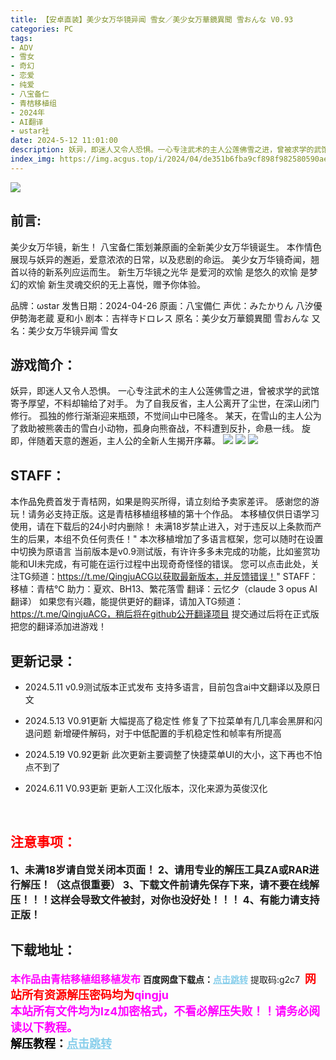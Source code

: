 ```yaml
---
title: 【安卓直装】美少女万华镜异闻 雪女／美少女万華鏡異聞 雪おんな V0.93
categories: PC
tags:
- ADV
- 雪女
- 奇幻
- 恋爱
- 纯爱
- 八宝备仁
- 青桔移植组
- 2024年
- AI翻译
- ωstar社
date: 2024-5-12 11:01:00
description: 妖异，即迷人又令人恐惧。一心专注武术的主人公莲佛雪之进，曾被求学的武馆寄予厚望，不料却输给了对手。为了自我反省，主人公离开了尘世，在深山闭门修行。孤独的修行渐渐迎来瓶颈，不觉间山中已隆冬。
index_img: https://img.acgus.top/i/2024/04/de351b6fba9cf898f982580590ae4394.webp
---
```

![](https://img.acgus.top/i/2024/04/de351b6fba9cf898f982580590ae4394.webp)
## 前言:
美少女万华镜，新生！
八宝备仁策划兼原画的全新美少女万华镜诞生。
本作情色展现与妖异的邂逅，爱意浓浓的日常，以及悲剧的命运。
美少女万华镜奇闻，翘首以待的新系列应运而生。
新生万华镜之光华
是爱河的欢愉
是悠久的欢愉
是梦幻的欢愉
新生灵魂交织的无上喜悦，赠予你体验。

品牌：ωstar
发售日期：2024-04-26
原画：八宝備仁
声优：みたかりん 八汐優 伊勢海老蔵 夏和小
剧本：吉祥寺ドロレス
原名：美少女万華鏡異聞 雪おんな
又名：美少女万华镜异闻 雪女

## 游戏简介：
妖异，即迷人又令人恐惧。
一心专注武术的主人公莲佛雪之进，曾被求学的武馆寄予厚望，不料却输给了对手。
为了自我反省，主人公离开了尘世，在深山闭门修行。
孤独的修行渐渐迎来瓶颈，不觉间山中已隆冬。
某天，在雪山的主人公为了救助被熊袭击的雪白小动物，孤身向熊奋战，不料遭到反扑，命悬一线。
旋即，伴随着天意的邂逅，主人公的全新人生揭开序幕。
![](https://img.acgus.top/i/2024/04/c565fa67bd42a773149884177764a764.webp)
![](https://img.acgus.top/i/2024/04/00e345c55b08bf715386d81704a1a19b.webp)
![](https://img.acgus.top/i/2024/04/3eb7a7a06c7c6d93f267480dc250bcf4.webp)

## STAFF：
本作品免费首发于青桔网，如果是购买所得，请立刻给予卖家差评。
感谢您的游玩！请务必支持正版。这是青桔移植组移植的第十个作品。
本移植仅供日语学习使用，请在下载后的24小时内删除！
未满18岁禁止进入，对于违反以上条款而产生的后果，本组不负任何责任！"
本次移植增加了多语言框架，您可以随时在设置中切换为原语言
当前版本是v0.9测试版，有许许多多未完成的功能，比如鉴赏功能和UI未完成，有可能在运行过程中出现奇奇怪怪的错误。
您可以点击此处，关注TG频道：https://t.me/QingjuACG以获取最新版本，并反馈错误！"
STAFF：
移植：青桔℃
助力：夏欢、BH13、繁花落雪
翻译：云忆夕（claude 3 opus AI翻译）
如果您有兴趣，能提供更好的翻译，请加入TG频道：https://t.me/QingjuACG，稍后将在github公开翻译项目
提交通过后将在正式版把您的翻译添加进游戏！

## 更新记录：
- 2024.5.11 v0.9测试版本正式发布
支持多语言，目前包含ai中文翻译以及原日文

- 2024.5.13 V0.91更新
大幅提高了稳定性
修复了下拉菜单有几几率会黑屏和闪退问题
新增硬件解码，对于中低配置的手机稳定性和帧率有所提高

- 2024.5.19 V0.92更新
此次更新主要调整了快捷菜单UI的大小，这下再也不怕点不到了

- 2024.6.11 V0.93更新
更新人工汉化版本，汉化来源为英俊汉化
<br>





## <font color=#FF0000 >注意事项：</font>
<font size=3><b>1、未满18岁请自觉关闭本页面！
2、请用专业的解压工具ZA或RAR进行解压！（这点很重要）
3、下载文件前请先保存下来，请不要在线解压！！！这样会导致文件被封，对你也没好处！！！
4、有能力请支持正版！</b></font>

## 下载地址：
<font color=#FF00FF size=3>**本作品由青桔移植组移植发布**</font>
<b>百度网盘下载点：</b><a href="https://pan.baidu.com/s/1dfJ1dCce2U-oO-ceu1Nzwg?pwd=g2c7" style="color: #87CEEB;"><b>点击跳转</b></a> 提取码:g2c7
<a style="padding: 0" href="https://post.qingju.org/AD/"><img style="max-width:100%" src="https://img.acgus.top/i/2024/07/478f689b8021d8d499ab43d21acf137a.gif" alt=""></a>
<b><font color=#FF0000 size=4>网站所有资源解压密码均为</b></font><b><font color=#FF00FF size=4>qingju</font><font color=#FF0000 ></font></b><br><b><font color=#FF00FF size=4>本站所有文件均为lz4加密格式，不看必解压失败！！请务必阅读以下教程。</b></font><br><b><font color=#000 size=4>解压教程：</b><a href="https://post.qingju.org/tutorial/000/" style="color: #87CEEB;"><b>点击跳转</b></a>